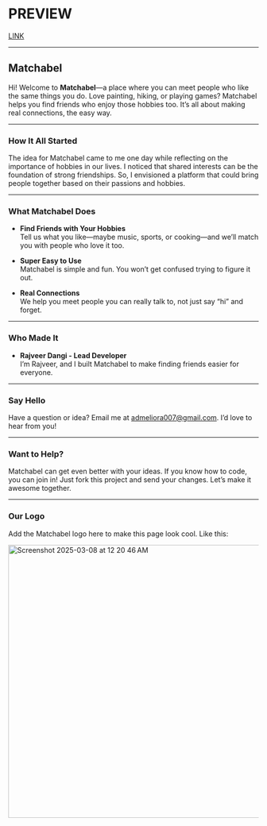 # PREVIEW

[LINK](https://rajveer-07.github.io/matchable/)

---

## Matchabel

Hi! Welcome to **Matchabel**—a place where you can meet people who like the same things you do. Love painting, hiking, or playing games? Matchabel helps you find friends who enjoy those hobbies too. It’s all about making real connections, the easy way.

---

### How It All Started

The idea for Matchabel came to me one day while reflecting on the importance of hobbies in our lives. I noticed that shared interests can be the foundation of strong friendships. So, I envisioned a platform that could bring people together based on their passions and hobbies.

---

### What Matchabel Does

- **Find Friends with Your Hobbies**  
  Tell us what you like—maybe music, sports, or cooking—and we’ll match you with people who love it too.

- **Super Easy to Use**  
  Matchabel is simple and fun. You won’t get confused trying to figure it out.

- **Real Connections**  
  We help you meet people you can really talk to, not just say “hi” and forget.

---

### Who Made It

- **Rajveer Dangi - Lead Developer**  
  I’m Rajveer, and I built Matchabel to make finding friends easier for everyone.

---

### Say Hello

Have a question or idea? Email me at [admeliora007@gmail.com](mailto:admeliora007@gmail.com). I’d love to hear from you!

---

### Want to Help?

Matchabel can get even better with your ideas. If you know how to code, you can join in! Just fork this project and send your changes. Let’s make it awesome together.

---

### Our Logo

Add the Matchabel logo here to make this page look cool. Like this:

<img width="550" alt="Screenshot 2025-03-08 at 12 20 46 AM" src="https://github.com/user-attachments/assets/7e211bed-ef16-4464-aee5-b3555d1ee7a2" />

